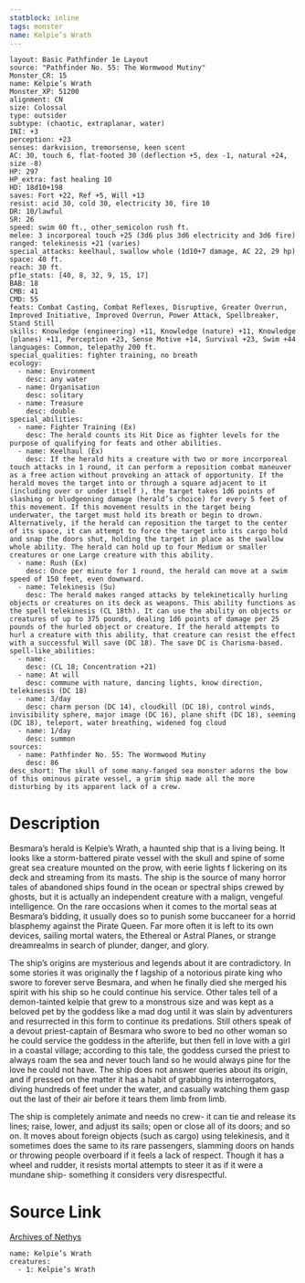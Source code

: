 ```yaml
---
statblock: inline
tags: monster
name: Kelpie’s Wrath
---
```

```statblock
layout: Basic Pathfinder 1e Layout
source: "Pathfinder No. 55: The Wormwood Mutiny"
Monster_CR: 15
name: Kelpie’s Wrath
Monster_XP: 51200
alignment: CN
size: Colossal
type: outsider
subtype: (chaotic, extraplanar, water)
INI: +3
perception: +23
senses: darkvision, tremorsense, keen scent
AC: 30, touch 6, flat-footed 30 (deflection +5, dex -1, natural +24, size -8)
HP: 297
HP_extra: fast healing 10
HD: 18d10+198
saves: Fort +22, Ref +5, Will +13
resist: acid 30, cold 30, electricity 30, fire 10
DR: 10/lawful
SR: 26
speed: swim 60 ft., other_semicolon rush ft.
melee: 3 incorporeal touch +25 (3d6 plus 3d6 electricity and 3d6 fire)
ranged: telekinesis +21 (varies)
special_attacks: keelhaul, swallow whole (1d10+7 damage, AC 22, 29 hp)
space: 40 ft.
reach: 30 ft.
pf1e_stats: [40, 8, 32, 9, 15, 17]
BAB: 18
CMB: 41
CMD: 55
feats: Combat Casting, Combat Reflexes, Disruptive, Greater Overrun, Improved Initiative, Improved Overrun, Power Attack, Spellbreaker, Stand Still
skills: Knowledge (engineering) +11, Knowledge (nature) +11, Knowledge (planes) +11, Perception +23, Sense Motive +14, Survival +23, Swim +44
languages: Common, telepathy 200 ft.
special_qualities: fighter training, no breath
ecology:
  - name: Environment
    desc: any water
  - name: Organisation
    desc: solitary
  - name: Treasure
    desc: double
special_abilities:
  - name: Fighter Training (Ex)
    desc: The herald counts its Hit Dice as fighter levels for the purpose of qualifying for feats and other abilities.
  - name: Keelhaul (Ex)
    desc: If the herald hits a creature with two or more incorporeal touch attacks in 1 round, it can perform a reposition combat maneuver as a free action without provoking an attack of opportunity. If the herald moves the target into or through a square adjacent to it (including over or under itself ), the target takes 1d6 points of slashing or bludgeoning damage (herald’s choice) for every 5 feet of this movement. If this movement results in the target being underwater, the target must hold its breath or begin to drown. Alternatively, if the herald can reposition the target to the center of its space, it can attempt to force the target into its cargo hold and snap the doors shut, holding the target in place as the swallow whole ability. The herald can hold up to four Medium or smaller creatures or one Large creature with this ability.
  - name: Rush (Ex)
    desc: Once per minute for 1 round, the herald can move at a swim speed of 150 feet, even downward.
  - name: Telekinesis (Su)
    desc: The herald makes ranged attacks by telekinetically hurling objects or creatures on its deck as weapons. This ability functions as the spell telekinesis (CL 18th). It can use the ability on objects or creatures of up to 375 pounds, dealing 1d6 points of damage per 25 pounds of the hurled object or creature. If the herald attempts to hurl a creature with this ability, that creature can resist the effect with a successful Will save (DC 18). The save DC is Charisma-based.
spell-like_abilities:
  - name:
    desc: (CL 18; Concentration +21)
  - name: At will
    desc: commune with nature, dancing lights, know direction, telekinesis (DC 18)
  - name: 3/day
    desc: charm person (DC 14), cloudkill (DC 18), control winds, invisibility sphere, major image (DC 16), plane shift (DC 18), seeming (DC 18), teleport, water breathing, widened fog cloud
  - name: 1/day
    desc: summon
sources:
  - name: Pathfinder No. 55: The Wormwood Mutiny
    desc: 86
desc_short: The skull of some many-fanged sea monster adorns the bow of this ominous pirate vessel, a grim ship made all the more disturbing by its apparent lack of a crew.
```
# Description
Besmara’s herald is Kelpie’s Wrath, a haunted ship that is a living being. It looks like a storm-battered pirate vessel with the skull and spine of some great sea creature mounted on the prow, with eerie lights f lickering on its deck and streaming from its masts. The ship is the source of many horror tales of abandoned ships found in the ocean or spectral ships crewed by ghosts, but it is actually an independent creature with a malign, vengeful intelligence. On the rare occasions when it comes to the mortal seas at Besmara’s bidding, it usually does so to punish some buccaneer for a horrid blasphemy against the Pirate Queen. Far more often it is left to its own devices, sailing mortal waters, the Ethereal or Astral Planes, or strange dreamrealms in search of plunder, danger, and glory.

The ship’s origins are mysterious and legends about it are contradictory. In some stories it was originally the f lagship of a notorious pirate king who swore to forever serve Besmara, and when he finally died she merged his spirit with his ship so he could continue his service. Other tales tell of a demon-tainted kelpie that grew to a monstrous size and was kept as a beloved pet by the goddess like a mad dog until it was slain by adventurers and resurrected in this form to continue its predations. Still others speak of a devout priest-captain of Besmara who swore to bed no other woman so he could service the goddess in the afterlife, but then fell in love with a girl in a coastal village; according to this tale, the goddess cursed the priest to always roam the sea and never touch land so he would always pine for the love he could not have. The ship does not answer queries about its origin, and if pressed on the matter it has a habit of grabbing its interrogators, diving hundreds of feet under the water, and casually watching them gasp out the last of their air before it tears them limb from limb.

The ship is completely animate and needs no crew- it can tie and release its lines; raise, lower, and adjust its sails; open or close all of its doors; and so on. It moves about foreign objects (such as cargo) using telekinesis, and it sometimes does the same to its rare passengers, slamming doors on hands or throwing people overboard if it feels a lack of respect. Though it has a wheel and rudder, it resists mortal attempts to steer it as if it were a mundane ship- something it considers very disrespectful.
# Source Link
[Archives of Nethys](https://aonprd.com/MonsterDisplay.aspx?ItemName=Kelpie%E2%80%99s%20Wrath)
```encounter-table
name: Kelpie’s Wrath
creatures:
  - 1: Kelpie’s Wrath
```
